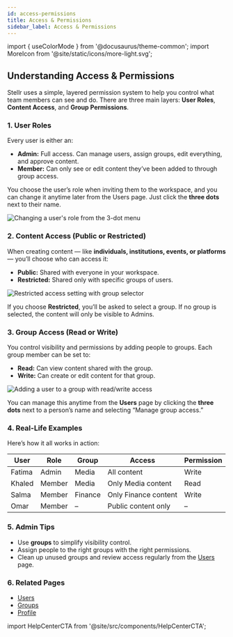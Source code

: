 ```yaml
---
id: access-permissions
title: Access & Permissions
sidebar_label: Access & Permissions
---
```


import { useColorMode } from '@docusaurus/theme-common';
import MoreIcon from '@site/static/icons/more-light.svg';

<div class="p-6 bg-white rounded-lg shadow-sm space-y-6">

  <h2 class="h2 text-accent-secondary">Understanding Access & Permissions</h2>

  <p class="body text-gray-dark">
    Stellr uses a simple, layered permission system to help you control what team members can see and do. There are three main layers: <strong>User Roles</strong>, <strong>Content Access</strong>, and <strong>Group Permissions</strong>.
  </p>

  ### 1. User Roles

  <p class="body">
    Every user is either an:
  </p>

  <ul class="list-disc pl-6 body">
    <li><strong>Admin:</strong> Full access. Can manage users, assign groups, edit everything, and approve content.</li>
    <li><strong>Member:</strong> Can only see or edit content they’ve been added to through group access.</li>
  </ul>

  <p class="body">
    You choose the user’s role when inviting them to the workspace, and you can change it anytime later from the Users page. Just click the <MoreIcon className="icon-inline-text" /> <strong>three dots</strong> next to their name.
  </p>

  <div style={{ textAlign: 'center' }}>
    <img
      src="/img/user-details-actions.png"
      alt="Changing a user's role from the 3-dot menu"
      style={{
        borderRadius: '0.5rem',
        boxShadow: '0 0 10px rgba(0,0,0,0.05)',
        maxWidth: '100%',
        marginTop: '1rem'
      }}
    />
  </div>

  ### 2. Content Access (Public or Restricted)

  <p class="body">
    When creating content — like <strong>individuals, institutions, events, or platforms</strong> — you’ll choose who can access it:
  </p>

  <ul class="list-disc pl-6 body">
    <li><strong>Public:</strong> Shared with everyone in your workspace.</li>
    <li><strong>Restricted:</strong> Shared only with specific groups of users.</li>
  </ul>

  <div style={{ textAlign: 'center' }}>
    <img
      src="/img/individual-access-settings--filled.png"
      alt="Restricted access setting with group selector"
      style={{
        borderRadius: '0.5rem',
        boxShadow: '0 0 10px rgba(0,0,0,0.05)',
        maxWidth: '100%',
        marginTop: '1rem'
      }}
    />
  </div>

  <p class="body">
    If you choose <strong>Restricted</strong>, you’ll be asked to select a group. If no group is selected, the content will only be visible to Admins.
  </p>

  ### 3. Group Access (Read or Write)

  <p class="body">
    You control visibility and permissions by adding people to groups. Each group member can be set to:
  </p>

  <ul class="list-disc pl-6 body">
    <li><strong>Read:</strong> Can view content shared with the group.</li>
    <li><strong>Write:</strong> Can create or edit content for that group.</li>
  </ul>

  <div style={{ textAlign: 'center' }}>
    <img
      src="/img/users-group-access.png"
      alt="Adding a user to a group with read/write access"
      style={{
        borderRadius: '0.5rem',
        boxShadow: '0 0 10px rgba(0,0,0,0.05)',
        maxWidth: '100%',
        marginTop: '1rem'
      }}
    />
  </div>

  <p class="body">
    You can manage this anytime from the <strong>Users</strong> page by clicking the <MoreIcon className="icon-inline-text" /> <strong>three dots</strong> next to a person’s name and selecting “Manage group access.”
  </p>

  ### 4. Real-Life Examples

  <p class="body">
    Here’s how it all works in action:
  </p>

  <table class="table-auto w-full text-sm mt-4">
    <thead>
      <tr class="bg-gray-light">
        <th class="p-2 text-left">User</th>
        <th class="p-2 text-left">Role</th>
        <th class="p-2 text-left">Group</th>
        <th class="p-2 text-left">Access</th>
        <th class="p-2 text-left">Permission</th>
      </tr>
    </thead>
    <tbody>
      <tr>
        <td class="p-2">Fatima</td>
        <td class="p-2">Admin</td>
        <td class="p-2">Media</td>
        <td class="p-2">All content</td>
        <td class="p-2">Write</td>
      </tr>
      <tr class="bg-gray-100">
        <td class="p-2">Khaled</td>
        <td class="p-2">Member</td>
        <td class="p-2">Media</td>
        <td class="p-2">Only Media content</td>
        <td class="p-2">Read</td>
      </tr>
      <tr>
        <td class="p-2">Salma</td>
        <td class="p-2">Member</td>
        <td class="p-2">Finance</td>
        <td class="p-2">Only Finance content</td>
        <td class="p-2">Write</td>
      </tr>
      <tr class="bg-gray-100">
        <td class="p-2">Omar</td>
        <td class="p-2">Member</td>
        <td class="p-2">–</td>
        <td class="p-2">Public content only</td>
        <td class="p-2">–</td>
      </tr>
    </tbody>
  </table>

  ### 5. Admin Tips

  <ul class="list-disc pl-6 body">
    <li>Use <strong>groups</strong> to simplify visibility control.</li>
    <li>Assign people to the right groups with the right permissions.</li>
    <li>Clean up unused groups and review access regularly from the <a href="/users" class="text-accent-secondary underline">Users</a> page.</li>
  </ul>

  ### 6. Related Pages

  <ul class="list-disc pl-6 body">
    <li><a href="/users" class="text-accent-secondary underline">Users</a></li>
    <li><a href="/groups" class="text-accent-secondary underline">Groups</a></li>
    <li><a href="/profile" class="text-accent-secondary underline">Profile</a></li>
  </ul>

</div>

import HelpCenterCTA from '@site/src/components/HelpCenterCTA';

<HelpCenterCTA />